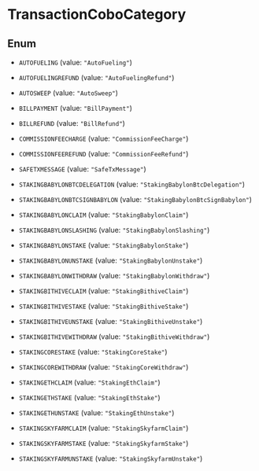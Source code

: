 

# TransactionCoboCategory

## Enum


* `AUTOFUELING` (value: `"AutoFueling"`)

* `AUTOFUELINGREFUND` (value: `"AutoFuelingRefund"`)

* `AUTOSWEEP` (value: `"AutoSweep"`)

* `BILLPAYMENT` (value: `"BillPayment"`)

* `BILLREFUND` (value: `"BillRefund"`)

* `COMMISSIONFEECHARGE` (value: `"CommissionFeeCharge"`)

* `COMMISSIONFEEREFUND` (value: `"CommissionFeeRefund"`)

* `SAFETXMESSAGE` (value: `"SafeTxMessage"`)

* `STAKINGBABYLONBTCDELEGATION` (value: `"StakingBabylonBtcDelegation"`)

* `STAKINGBABYLONBTCSIGNBABYLON` (value: `"StakingBabylonBtcSignBabylon"`)

* `STAKINGBABYLONCLAIM` (value: `"StakingBabylonClaim"`)

* `STAKINGBABYLONSLASHING` (value: `"StakingBabylonSlashing"`)

* `STAKINGBABYLONSTAKE` (value: `"StakingBabylonStake"`)

* `STAKINGBABYLONUNSTAKE` (value: `"StakingBabylonUnstake"`)

* `STAKINGBABYLONWITHDRAW` (value: `"StakingBabylonWithdraw"`)

* `STAKINGBITHIVECLAIM` (value: `"StakingBithiveClaim"`)

* `STAKINGBITHIVESTAKE` (value: `"StakingBithiveStake"`)

* `STAKINGBITHIVEUNSTAKE` (value: `"StakingBithiveUnstake"`)

* `STAKINGBITHIVEWITHDRAW` (value: `"StakingBithiveWithdraw"`)

* `STAKINGCORESTAKE` (value: `"StakingCoreStake"`)

* `STAKINGCOREWITHDRAW` (value: `"StakingCoreWithdraw"`)

* `STAKINGETHCLAIM` (value: `"StakingEthClaim"`)

* `STAKINGETHSTAKE` (value: `"StakingEthStake"`)

* `STAKINGETHUNSTAKE` (value: `"StakingEthUnstake"`)

* `STAKINGSKYFARMCLAIM` (value: `"StakingSkyfarmClaim"`)

* `STAKINGSKYFARMSTAKE` (value: `"StakingSkyfarmStake"`)

* `STAKINGSKYFARMUNSTAKE` (value: `"StakingSkyfarmUnstake"`)



